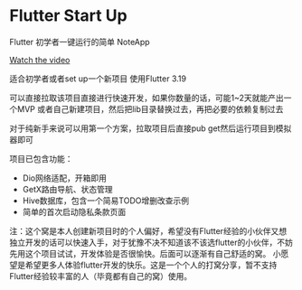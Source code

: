 # Flutter Start Up

Flutter 初学者一键运行的简单 NoteApp

[Watch the video](https://github.com/gerry-momo/flutter_startup/blob/master/demo.mp4)

适合初学者或者set up一个新项目
使用Flutter 3.19

可以直接拉取该项目直接进行快速开发，如果你数量的话，可能1~2天就能产出一个MVP
或者自己新建项目，然后把lib目录替换过去，再把必要的依赖复制过去

对于纯新手来说可以用第一个方案，拉取项目后直接pub get然后运行项目到模拟器即可

项目已包含功能：

- Dio网络适配，开箱即用
- GetX路由导航、状态管理
- Hive数据库，包含一个简易TODO增删改查示例
- 简单的首次启动隐私条款页面

注：这个窝是本人创建新项目时的个人偏好，希望没有Flutter经验的小伙伴又想独立开发的话可以快速入手，对于犹豫不决不知道该不该选flutter的小伙伴，不妨先用这个项目试试，开发体验是否很愉快。后面可以逐渐有自己舒适的窝。
小愿望是希望更多人体验flutter开发的快乐。这是一个个人的打窝分享，暂不支持Flutter经验较丰富的人（毕竟都有自己的窝）使用。
